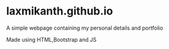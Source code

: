 # laxmikanth.github.io

A simple webpage containing my personal details and portfolio 

Made using HTML,Bootstrap and JS

